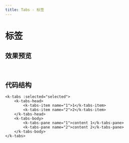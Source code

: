 ```yaml
---
title: Tabs - 标签
---
```


# 标签

## 效果预览

<ClientOnly>
<tabs-demo></tabs-demo>
</ClientOnly>

<br>

## 代码结构

```vue
<k-tabs :selected="selected">
    <k-tabs-head>
        <k-tabs-item name="1">1</k-tabs-item>
        <k-tabs-item name="2">2</k-tabs-item>
    </k-tabs-head>
    <k-tabs-body>
        <k-tabs-pane name="1">content 1</k-tabs-pane>
        <k-tabs-pane name="2">content 2</k-tabs-pane>
    </k-tabs-body>
</k-tabs>
```